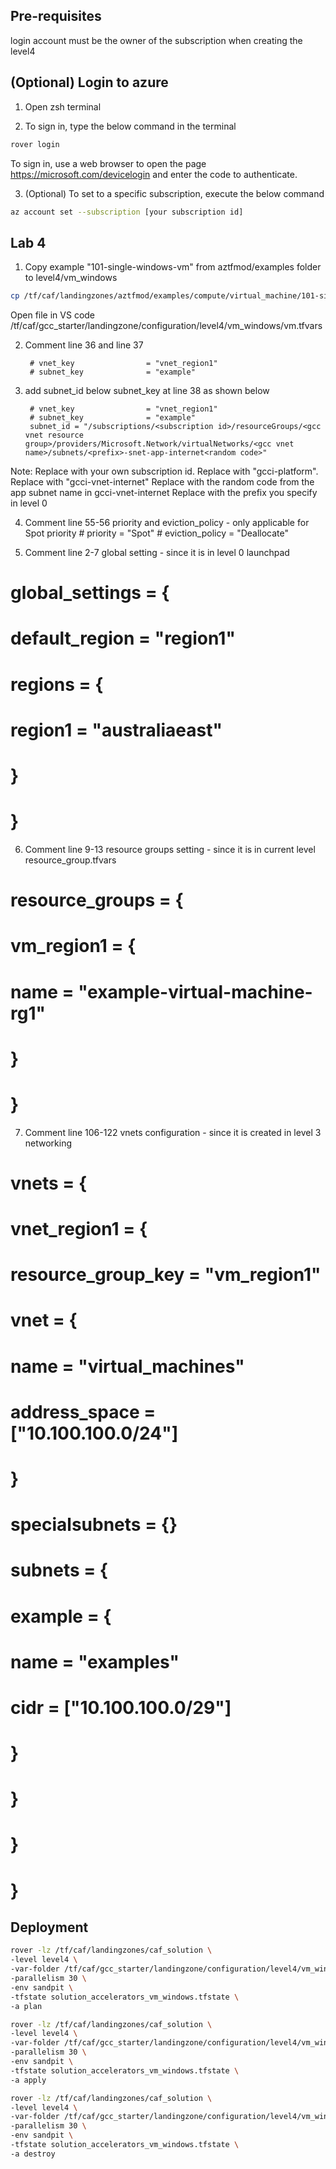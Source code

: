 ## Pre-requisites

login account must be the owner of the subscription when creating the level4

## (Optional) Login to azure

1. Open zsh terminal

2. To sign in, type the below command in the terminal
```bash
rover login
```
To sign in, use a web browser to open the page https://microsoft.com/devicelogin and enter the code to authenticate.

3. (Optional) To set to a specific subscription, execute the below command
```bash
az account set --subscription [your subscription id] 
```

## Lab 4

1. Copy example "101-single-windows-vm" from aztfmod/examples folder to level4/vm_windows

```bash
cp /tf/caf/landingzones/aztfmod/examples/compute/virtual_machine/101-single-windows-vm/configuration.tfvars /tf/caf/gcc_starter/landingzone/configuration/level4/vm_windows/vm.tfvars
```

Open file in VS code
/tf/caf/gcc_starter/landingzone/configuration/level4/vm_windows/vm.tfvars


2. Comment line 36 and line 37

        # vnet_key                = "vnet_region1"
        # subnet_key              = "example"

3. add subnet_id below subnet_key at line 38  as shown below

        # vnet_key                = "vnet_region1"
        # subnet_key              = "example"
        subnet_id = "/subscriptions/<subscription id>/resourceGroups/<gcc vnet resource group>/providers/Microsoft.Network/virtualNetworks/<gcc vnet name>/subnets/<prefix>-snet-app-internet<random code>"
  
  Note: 
  Replace <subscription id> with your own subscription id. 
  Replace <gcc vnet resource group> with "gcci-platform". 
  Replace <gcc vnet name> with "gcci-vnet-internet"
  Replace <random code> with the random code from the app subnet name in gcci-vnet-internet
  Replace <prefix> with the prefix you specify in level 0


4. Comment line 55-56 priority and eviction_policy - only applicable for Spot priority
        # priority        = "Spot"
        # eviction_policy = "Deallocate"
   
5. Comment line 2-7 global setting - since it is in level 0 launchpad

# global_settings = {
#   default_region = "region1"
#   regions = {
#     region1 = "australiaeast"
#   }
# }

6. Comment line 9-13 resource groups setting - since it is in current level resource_group.tfvars

# resource_groups = {
#   vm_region1 = {
#     name = "example-virtual-machine-rg1"
#   }
# }

7. Comment line 106-122 vnets configuration - since it is created in level 3 networking

# vnets = {
#   vnet_region1 = {
#     resource_group_key = "vm_region1"
#     vnet = {
#       name          = "virtual_machines"
#       address_space = ["10.100.100.0/24"]
#     }
#     specialsubnets = {}
#     subnets = {
#       example = {
#         name = "examples"
#         cidr = ["10.100.100.0/29"]
#       }
#     }

#   }
# }


## Deployment

```bash
rover -lz /tf/caf/landingzones/caf_solution \
-level level4 \
-var-folder /tf/caf/gcc_starter/landingzone/configuration/level4/vm_windows \
-parallelism 30 \
-env sandpit \
-tfstate solution_accelerators_vm_windows.tfstate \
-a plan
```

```bash
rover -lz /tf/caf/landingzones/caf_solution \
-level level4 \
-var-folder /tf/caf/gcc_starter/landingzone/configuration/level4/vm_windows \
-parallelism 30 \
-env sandpit \
-tfstate solution_accelerators_vm_windows.tfstate \
-a apply
```

```bash
rover -lz /tf/caf/landingzones/caf_solution \
-level level4 \
-var-folder /tf/caf/gcc_starter/landingzone/configuration/level4/vm_windows \
-parallelism 30 \
-env sandpit \
-tfstate solution_accelerators_vm_windows.tfstate \
-a destroy
```

